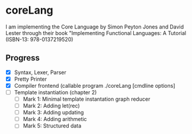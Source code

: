 # coreLang
I am implementing the Core Language by Simon Peyton Jones and David Lester through their book "Implementing Functional Languages: A Tutorial
(ISBN-13: 978-0137219520)

## Progress
- [X] Syntax, Lexer, Parser
- [X] Pretty Printer
- [X] Compiler frontend (callable program ./coreLang <inputfile> [cmdline options]
- [ ] Template instantiation (chapter 2)
  - [ ] Mark 1: Minimal template instantation graph reducer
  - [ ] Mark 2: Adding let(rec)
  - [ ] Mark 3: Adding updating
  - [ ] Mark 4: Adding arithmetic
  - [ ] Mark 5: Structured data
